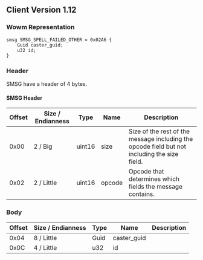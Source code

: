 ## Client Version 1.12

### Wowm Representation
```rust,ignore
smsg SMSG_SPELL_FAILED_OTHER = 0x02A6 {
    Guid caster_guid;    
    u32 id;    
}

```
### Header
SMSG have a header of 4 bytes.

#### SMSG Header
| Offset | Size / Endianness | Type   | Name   | Description |
| ------ | ----------------- | ------ | ------ | ----------- |
| 0x00   | 2 / Big           | uint16 | size   | Size of the rest of the message including the opcode field but not including the size field.|
| 0x02   | 2 / Little        | uint16 | opcode | Opcode that determines which fields the message contains.|
### Body
| Offset | Size / Endianness | Type | Name | Description |
| ------ | ----------------- | ---- | ---- | ----------- |
| 0x04 | 8 / Little | Guid | caster_guid |  |
| 0x0C | 4 / Little | u32 | id |  |
